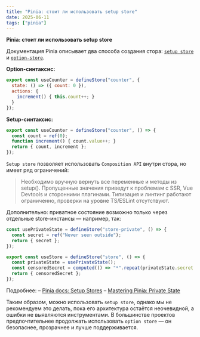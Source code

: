 ```yaml
---
title: "Pinia: стоит ли использовать setup store"
date: 2025-06-11
tags: ["pinia"]
---
```


**Pinia: стоит ли использовать setup store**

Документация Pinia описывает два способа создания стора: [`setup store`](https://pinia.vuejs.org/core-concepts/#Setup-Stores) и [`option-store`](https://pinia.vuejs.org/core-concepts/#Option-Stores).

**Option-синтаксис:**

```js
export const useCounter = defineStore("counter", {
  state: () => ({ count: 0 }),
  actions: {
    increment() { this.count++; }
  }
});
```

**Setup-синтаксис:**

```js
export const useCounter = defineStore("counter", () => {
  const count = ref(0);
  function increment() { count.value++; }
  return { count, increment };
});
```

`Setup store` позволяет использовать `Composition API` внутри стора, но имеет ряд ограничений:
> Необходимо вручную вернуть все переменные и методы из setup().
> Пропущенные значения приведут к проблемам с SSR, Vue Devtools и сторонними плагинами.
> Типизация и линтинг работают ограниченно, проверки на уровне TS/ESLint отсутствуют.

Дополнительно: приватное состояние возможно только через отдельные store-инстансы — например, так:

```js
const usePrivateState = defineStore("store-private", () => {
  const secret = ref("Never seen outside");
  return { secret };
});

export const useStore = defineStore("store", () => {
  const privateState = usePrivateState();
  const censoredSecret = computed(() => "*".repeat(privateState.secret.length));
  return { censoredSecret };
});
```

Подробнее:
– [Pinia docs: Setup Stores](https://pinia.vuejs.org/core-concepts/#setup-stores)
– [Mastering Pinia: Private State](https://masteringpinia.com/blog/how-to-create-private-state-in-stores)

Таким образом, можно использовать `setup store`, однако мы не рекомендуем это делать, пока его архитектура остаётся неочевидной, а ошибки не выявляются инструментами.
В большинстве проектов предпочтительнее продолжать использовать `option store` — он безопаснее, прозрачнее и лучше поддерживается.

